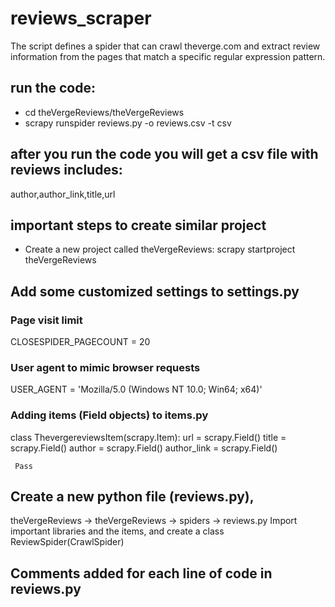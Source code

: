 # reviews_scraper
The script defines a spider that can crawl theverge.com and extract review information from the pages that match a specific regular expression pattern.


## run the code:
* cd theVergeReviews/theVergeReviews
* scrapy runspider  reviews.py  -o reviews.csv  -t  csv

## after you run the code you will get a csv file with reviews includes:
author,author_link,title,url


## important steps to create similar project
* Create a new project called theVergeReviews:
  scrapy startproject theVergeReviews

## Add some customized settings to settings.py
  ### Page visit limit
  CLOSESPIDER_PAGECOUNT = 20


  ### User agent to mimic browser requests
  USER_AGENT = 'Mozilla/5.0 (Windows NT 10.0; Win64; x64)'



 ### Adding items (Field objects) to items.py
class ThevergereviewsItem(scrapy.Item):
   url = scrapy.Field()
   title = scrapy.Field()
   author = scrapy.Field()
   author_link = scrapy.Field()

     Pass
 ## Create a new python file (reviews.py), 
  theVergeReviews → theVergeReviews → spiders → reviews.py 
  Import important libraries and the items, and create a class ReviewSpider(CrawlSpider)
  
  ## Comments added for each line of code in reviews.py
